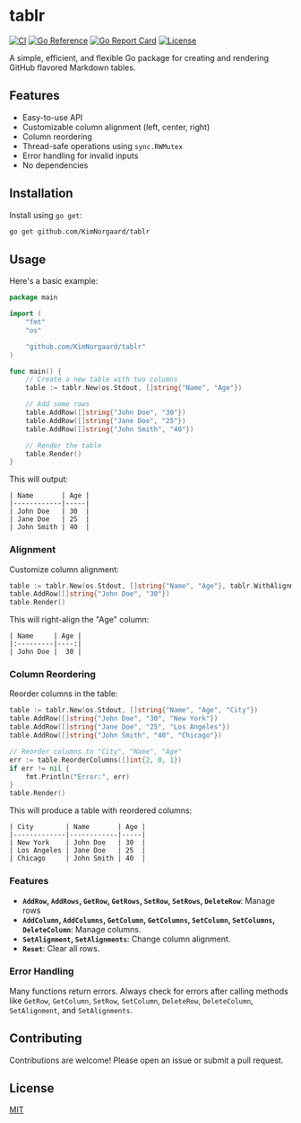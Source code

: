 # tablr

[![CI](https://github.com/KimNorgaard/tablr/actions/workflows/ci.yaml/badge.svg)](https://github.com/KimNorgaard/tablr/actions/workflows/ci.yaml)
[![Go Reference](https://pkg.go.dev/badge/github.com/KimNorgaard/tablr)](https://pkg.go.dev/github.com/KimNorgaard/tablr)
[![Go Report Card](https://goreportcard.com/badge/github.com/KimNorgaard/tablr)](https://goreportcard.com/report/github.com/KimNorgaard/tablr)
[![License](https://img.shields.io/github/license/KimNorgaard/tablr)](LICENSE)

A simple, efficient, and flexible Go package for creating and rendering GitHub
flavored Markdown tables.

## Features

-   Easy-to-use API
-   Customizable column alignment (left, center, right)
-   Column reordering
-   Thread-safe operations using `sync.RWMutex`
-   Error handling for invalid inputs
-   No dependencies

## Installation

Install using `go get`:

```bash
go get github.com/KimNorgaard/tablr
```

## Usage

Here's a basic example:

```go
package main

import (
	"fmt"
	"os"

	"github.com/KimNorgaard/tablr"
)

func main() {
	// Create a new table with two columns
	table := tablr.New(os.Stdout, []string{"Name", "Age"})

	// Add some rows
	table.AddRow([]string{"John Doe", "30"})
	table.AddRow([]string{"Jane Doe", "25"})
	table.AddRow([]string{"John Smith", "40"})

	// Render the table
	table.Render()
}
```

This will output:

```
| Name       | Age |
|------------|-----|
| John Doe   | 30  |
| Jane Doe   | 25  |
| John Smith | 40  |
```

### Alignment

Customize column alignment:

```go
table := tablr.New(os.Stdout, []string{"Name", "Age"}, tablr.WithAlignments([]tablr.Alignment{tablr.AlignLeft, tablr.AlignRight}))
table.AddRow([]string{"John Doe", "30"})
table.Render()
```

This will right-align the "Age" column:

```
| Name     | Age |
|:---------|----:|
| John Doe |  30 |
```

### Column Reordering

Reorder columns in the table:

```go
table := tablr.New(os.Stdout, []string{"Name", "Age", "City"})
table.AddRow([]string{"John Doe", "30", "New York"})
table.AddRow([]string{"Jane Doe", "25", "Los Angeles"})
table.AddRow([]string{"John Smith", "40", "Chicago"})

// Reorder columns to "City", "Name", "Age"
err := table.ReorderColumns([]int{2, 0, 1})
if err != nil {
    fmt.Println("Error:", err)
}
table.Render()
```

This will produce a table with reordered columns:

```
| City        | Name       | Age |
|-------------|------------|-----|
| New York    | John Doe   | 30  |
| Los Angeles | Jane Doe   | 25  |
| Chicago     | John Smith | 40  |
```

### Features

-   **`AddRow`, `AddRows`, `GetRow`, `GetRows`, `SetRow`,
    `SetRows`, `DeleteRow`**: Manage rows
-   **`AddColumn`, `AddColumns`, `GetColumn`, `GetColumns`,
    `SetColumn`, `SetColumns`, `DeleteColumn`**: Manage columns.
-   **`SetAlignment`, `SetAlignments`**: Change column alignment.
-   **`Reset`**: Clear all rows.

### Error Handling

Many functions return errors. Always check for errors after calling methods like
`GetRow`, `GetColumn`, `SetRow`, `SetColumn`, `DeleteRow`,
`DeleteColumn`, `SetAlignment`, and `SetAlignments`.

## Contributing

Contributions are welcome! Please open an issue or submit a pull request.

## License

[MIT](LICENSE)
